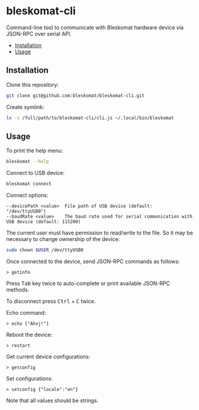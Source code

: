 # bleskomat-cli

Command-line tool to communicate with Bleskomat hardware device via JSON-RPC over serial API.

* [Installation](#installation)
* [Usage](#usage)


## Installation

Clone this repository:
```sh
git clone git@github.com:bleskomat/bleskomat-cli.git
```
Create symlink:
```sh
ln -s /full/path/to/bleskomat-cli/cli.js ~/.local/bin/bleskomat
```


## Usage

To print the help menu:
```sh
bleskomat --help
```

Connect to USB device:
```sh
bleskomat connect
```
Connect options:
```
--devicePath <value>  File path of USB device (default: "/dev/ttyUSB0")
--baudRate <value>    The baud rate used for serial communication with USB device (default: 115200)
```

The current user must have permission to read/write to the file. So it may be necessary to change ownership of the device:
```sh
sudo chown $USER /dev/ttyUSB0
```

Once connected to the device, send JSON-RPC commands as follows:
```
> getinfo
```
Press <kbd>Tab</kbd> key twice to auto-complete or print available JSON-RPC methods.

To disconnect press <kbd>Ctrl</kbd> + <kbd>C</kbd> twice.

Echo command:
```
> echo ["Ahoj!"]
```

Reboot the device:
```
> restart
```

Get current device configurations:
```
> getconfig
```

Set configurations:
```
> setconfig {"locale":"en"}
```
Note that all values should be strings.
